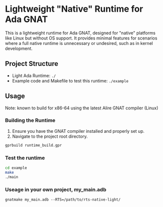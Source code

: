 # Lightweight "Native" Runtime for Ada GNAT
This is a lightweight runtime for Ada GNAT, designed for "native" platforms like Linux but without OS support. It provides minimal features for scenarios where a full native runtime is unnecessary or undesired, such as in kernel development.

## Project Structure

- Light Ada Runtime: `./`
- Example code and Makefile to test this runtime: `./example`

## Usage
Note: known to build for x86-64 using the latest Alire GNAT compiler (Linux)

### Building the Runtime

1. Ensure you have the GNAT compiler installed and properly set up.
2. Navigate to the project root directory.

```bash
gprbuild runtime_build.gpr
```

### Test the runtime

```bash
cd example
make
./main
```

### Useage in your own project, my_main.adb
```
gnatmake my_main.adb --RTS=/path/to/rts-native-light/
```
